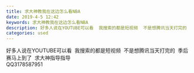 ```yaml
---
title: 求大神教我在这边怎么看NBA
date: 2019-4-5 12:42
keywords: 求大神教我在这边怎么看NBA
description: 好多人说在YOUTUBE可以看  我搜索的都是短视频  不是想腾讯当天打完的  季后赛马上到了  求大神指导指导QQ3178587951
categories: used
---
```

<td class="t_f" id="postmessage_3400170">

好多人说在YOUTUBE可以看  我搜索的都是短视频  不是想腾讯当天打完的  季后赛马上到了  求大神指导指导<br/>
QQ3178587951</td>
